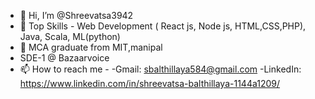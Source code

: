 - 👋 Hi, I’m @Shreevatsa3942
- 👀 Top Skills - Web Development ( React js, Node js, HTML,CSS,PHP), Java, Scala, ML(python)
- 🌱 MCA graduate from MIT,manipal
- SDE-1 @ Bazaarvoice
- 📫 How to reach me -
-Gmail: sbalthillaya584@gmail.com
-LinkedIn: https://www.linkedin.com/in/shreevatsa-balthillaya-1144a1209/
